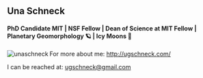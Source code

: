 ## Una Schneck
#### PhD Candidate MIT | NSF Fellow | Dean of Science at MIT Fellow | Planetary Geomorphology 🪐 | Icy Moons 🧊

<p><img align="left" src="https://github-readme-stats.vercel.app/api/top-langs?username=unaschneck&show_icons=true&locale=en&layout=compact" alt="unaschneck" /></p>

For more about me: http://ugschneck.com/

I can be reached at: ugschneck@gmail.com
